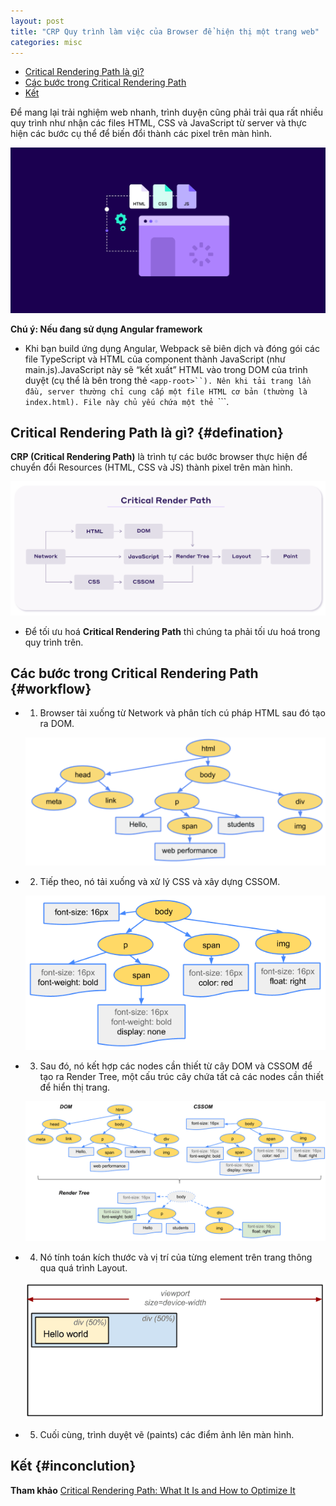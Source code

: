 ```yaml
---
layout: post
title: "CRP Quy trình làm việc của Browser để hiện thị một trang web"
categories: misc
---
```


* [Critical Rendering Path là gì?](#defination)
* [Các bước trong Critical Rendering Path](#workflow)
* [Kết](#inconclution)

Để mang lại trải nghiệm web nhanh, trình duyện cũng phải trải qua rất nhiều quy trình như nhận các files HTML, CSS và JavaScript từ server và thực hiện các bước cụ thể để biến đổi thành các pixel trên màn hình.

![](https://raw.githubusercontent.com/datnd35/datnd35.github.io/refs/heads/master/assets/images/crp/background.webp)

**Chú ý: Nếu đang sử dụng Angular framework**

- Khi bạn build ứng dụng Angular, Webpack sẽ biên dịch và đóng gói các file TypeScript và HTML của component thành JavaScript (như main.js).JavaScript này sẽ “kết xuất” HTML vào trong DOM của trình duyệt (cụ thể là bên trong thẻ ```<app-root>``). Nên khi tải trang lần đầu, server thường chỉ cung cấp một file HTML cơ bản (thường là index.html). File này chủ yếu chứa một thẻ ```<app-root>```.


## Critical Rendering Path là gì? {#defination}

**CRP (Critical Rendering Path)** là trình tự các bước browser thực hiện để chuyển đổi Resources (HTML, CSS và JS) thành pixel trên màn hình.

![](https://raw.githubusercontent.com/datnd35/datnd35.github.io/refs/heads/master/assets/images/crp/workfollow-render.png)

- Để tối ưu hoá **Critical Rendering Path** thì chúng ta phải tối ưu hoá trong quy trình trên.

## Các bước trong Critical Rendering Path {#workflow}
- 1. Browser tải xuống từ Network và phân tích cú pháp HTML sau đó tạo ra DOM.

  ![](https://raw.githubusercontent.com/datnd35/datnd35.github.io/refs/heads/master/assets/images/crp/html-to-dom.png)

- 2. Tiếp theo, nó tải xuống và xử lý CSS và xây dựng CSSOM.

  ![](https://raw.githubusercontent.com/datnd35/datnd35.github.io/refs/heads/master/assets/images/crp/css-to-cssdom.png)

- 3. Sau đó, nó kết hợp các nodes cần thiết từ cây DOM và CSSOM để tạo ra Render Tree, một cấu trúc cây chứa tất cả các nodes cần thiết để hiển thị trang.

  ![](https://raw.githubusercontent.com/datnd35/datnd35.github.io/refs/heads/master/assets/images/crp/render-tree.png)

- 4. Nó tính toán kích thước và vị trí của từng element trên trang thông qua quá trình Layout.

  ![](https://raw.githubusercontent.com/datnd35/datnd35.github.io/refs/heads/master/assets/images/crp/layout.png)

- 5. Cuối cùng, trình duyệt vẽ (paints) các điểm ảnh lên màn hình.

## Kết {#inconclution}

**Tham khảo**
[Critical Rendering Path: What It Is and How to Optimize It]()